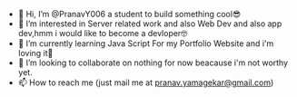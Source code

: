 - 👋 Hi, I’m @PranavY006 a student to build something cool😎
- 👀 I’m interested in Server related work and also Web Dev and also app dev,hmm i would like to become a devloper🤓
- 🌱 I’m currently learning Java Script For my Portfolio Website and i'm loving it🥰
- 💞️ I’m looking to collaborate on nothing for now beacause i'm not worthy yet.
- 📫 How to reach me (just mail me at pranav.yamagekar@gmail.com)

<!---
PranavY006/PranavY006 is a ✨ special ✨ repository because its `README.md` (this file) appears on your GitHub profile.
You can click the Preview link to take a look at your changes.
--->
